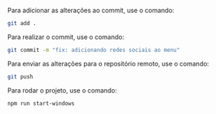 Para adicionar as alterações ao commit, use o comando:
```bash
git add .
```

Para realizar o commit, use o comando:
```bash
git commit -m "fix: adicionando redes sociais ao menu"
```

Para enviar as alterações para o repositório remoto, use o comando:
```bash
git push 
```

Para rodar o projeto, use o comando:
```bash
npm run start-windows
```